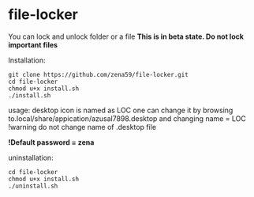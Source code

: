 # file-locker
You can lock and unlock folder or a file
**This is in beta state. Do not lock important files**

Installation: 
```
git clone https://github.com/zena59/file-locker.git
cd file-locker
chmod u+x install.sh
./install.sh
```

usage:
desktop icon is named as LOC
one can change it by browsing to.local/share/appication/azusal7898.desktop
and changing name = LOC
!warning do not change name of .desktop file

**!Default password = zena**


uninstallation:
```
cd file-locker
chmod u+x install.sh
./uninstall.sh
```
